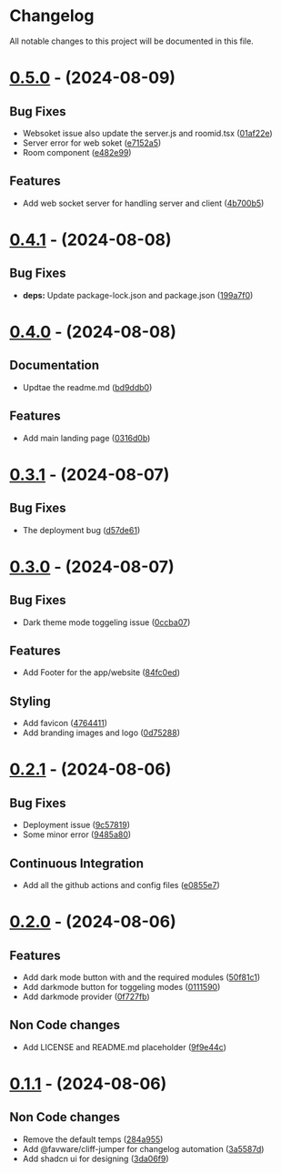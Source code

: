 # Changelog

All notable changes to this project will be documented in this file.

# [0.5.0](https://github.com/nsgpriyanshu/crecall/compare/0.4.1...0.5.0) - (2024-08-09)

## Bug Fixes

- Websoket issue also update the server.js and roomid.tsx ([01af22e](https://github.com/nsgpriyanshu/crecall/commit/01af22ea64b4ba101d97111b436a8ee1d466e8bd))
- Server error for web soket ([e7152a5](https://github.com/nsgpriyanshu/crecall/commit/e7152a57b791225da9c6f6c8e9d3df937475bbb5))
- Room component ([e482e99](https://github.com/nsgpriyanshu/crecall/commit/e482e994e9abbf3ad640960f5e5d8fb023dfc16c))

## Features

- Add web socket server for handling server and client ([4b700b5](https://github.com/nsgpriyanshu/crecall/commit/4b700b5174802dffdfae3b842ae6dc992d6c8737))

# [0.4.1](https://github.com/nsgpriyanshu/crecall/compare/0.4.0...0.4.1) - (2024-08-08)

## Bug Fixes

- **deps:** Update package-lock.json and package.json ([199a7f0](https://github.com/nsgpriyanshu/crecall/commit/199a7f0993f43fa7558e96c69270272c0642baee))

# [0.4.0](https://github.com/nsgpriyanshu/crecall/compare/0.3.1...0.4.0) - (2024-08-08)

## Documentation

- Updtae the readme.md ([bd9ddb0](https://github.com/nsgpriyanshu/crecall/commit/bd9ddb074c0dae845f26ffa151d0ec6103e97d3b))

## Features

- Add main landing page ([0316d0b](https://github.com/nsgpriyanshu/crecall/commit/0316d0b2a13200663256e72c748d29f990b01ded))

# [0.3.1](https://github.com/nsgpriyanshu/crecall/compare/0.3.0...0.3.1) - (2024-08-07)

## Bug Fixes

- The deployment bug ([d57de61](https://github.com/nsgpriyanshu/crecall/commit/d57de61ba66bf3b8585b1716b3ae8aabcb08b967))

# [0.3.0](https://github.com/nsgpriyanshu/crecall/compare/0.2.1...0.3.0) - (2024-08-07)

## Bug Fixes

- Dark theme mode toggeling issue ([0ccba07](https://github.com/nsgpriyanshu/crecall/commit/0ccba079b12cbaac010d1e2cdcb4368d79fa2acb))

## Features

- Add Footer for the app/website ([84fc0ed](https://github.com/nsgpriyanshu/crecall/commit/84fc0ed9b2ac929f262808341be233e97588453c))

## Styling

- Add favicon ([4764411](https://github.com/nsgpriyanshu/crecall/commit/47644116c621a16d4efa36d98ef5aa1ec8d8548c))
- Add branding images and logo ([0d75288](https://github.com/nsgpriyanshu/crecall/commit/0d752883a99003ec5d309155f99b41233f1e3ba4))

# [0.2.1](https://github.com/nsgpriyanshu/crecall/compare/0.2.0...0.2.1) - (2024-08-06)

## Bug Fixes

- Deployment issue ([9c57819](https://github.com/nsgpriyanshu/crecall/commit/9c578199b7da901bebff017a5d3ac429cce372e8))
- Some minor error ([9485a80](https://github.com/nsgpriyanshu/crecall/commit/9485a80c8b3a2bbcdce72ded5beae07e3a338272))

## Continuous Integration

- Add all the github actions and config files ([e0855e7](https://github.com/nsgpriyanshu/crecall/commit/e0855e7ecc985ad52613d6c2956267754947d967))

# [0.2.0](https://github.com/nsgpriyanshu/crecall/compare/0.1.1...0.2.0) - (2024-08-06)

## Features

- Add dark mode button with and the required modules ([50f81c1](https://github.com/nsgpriyanshu/crecall/commit/50f81c1f82d2d4f0fdf6e647f89d9455c615aa14))
- Add darkmode button for toggeling modes ([0111590](https://github.com/nsgpriyanshu/crecall/commit/01115903a91e14f3102f215cf02fb3992021fd16))
- Add darkmode provider ([0f727fb](https://github.com/nsgpriyanshu/crecall/commit/0f727fb76b8ef780016e7a0a1b2860243117fd08))

## Non Code changes

- Add LICENSE and README.md placeholder ([9f9e44c](https://github.com/nsgpriyanshu/crecall/commit/9f9e44c791f78cbb1202eae2454914d1f160c7c7))

# [0.1.1](https://github.com/nsgpriyanshu/crecall/tree/0.1.1) - (2024-08-06)

## Non Code changes

- Remove the default temps ([284a955](https://github.com/nsgpriyanshu/crecall/commit/284a95532f034098ede0e7c960c741cc627ce70a))
- Add @favware/cliff-jumper for changelog automation ([3a5587d](https://github.com/nsgpriyanshu/crecall/commit/3a5587d4950d82c72f3359aa9dd3881017150e4f))
- Add shadcn ui for designing ([3da06f9](https://github.com/nsgpriyanshu/crecall/commit/3da06f9e536f555bf3239587443fa40457ceb837))
